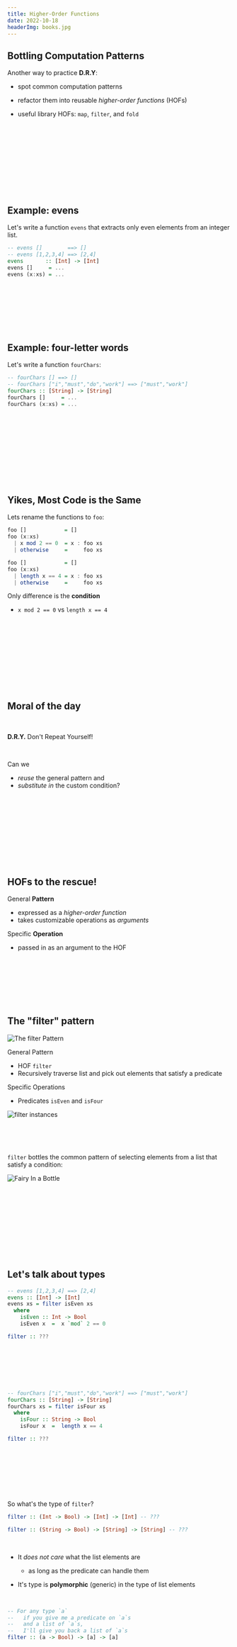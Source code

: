 ```yaml
---
title: Higher-Order Functions
date: 2022-10-18
headerImg: books.jpg
---
```


## Bottling Computation Patterns

Another way to practice **D.R.Y**:

  * spot common computation patterns

  * refactor them into reusable *higher-order functions* (HOFs)

  * useful library HOFs: `map`, `filter`, and `fold`

<br>
<br>
<br>
<br>
<br>
<br>
<br>
<br>
<br>


## Example: evens

Let's write a function `evens` that extracts only even elements from an integer list.

```haskell
-- evens []        ==> []
-- evens [1,2,3,4] ==> [2,4]
evens       :: [Int] -> [Int]
evens []     = ...
evens (x:xs) = ...
```

<br>
<br>
<br>
<br>
<br>
<br>

## Example: four-letter words

Let's write a function `fourChars`:

```haskell
-- fourChars [] ==> []
-- fourChars ["i","must","do","work"] ==> ["must","work"]
fourChars :: [String] -> [String]
fourChars []     = ...
fourChars (x:xs) = ...
```

<br>
<br>
<br>
<br>
<br>
<br>
<br>
<br>
<br>

## Yikes, Most Code is the Same

Lets rename the functions to `foo`:

```haskell
foo []            = []
foo (x:xs)
  | x mod 2 == 0  = x : foo xs
  | otherwise     =     foo xs

foo []            = []
foo (x:xs)
  | length x == 4 = x : foo xs
  | otherwise     =     foo xs
```

Only difference is the **condition**

- `x mod 2 == 0` vs `length x == 4`

<br>
<br>
<br>
<br>
<br>
<br>
<br>
<br>
<br>

## Moral of the day

<br>

**D.R.Y.** Don't Repeat Yourself!

<br>

Can we

  * *reuse* the general pattern and
  * *substitute in* the custom condition?

<br>
<br>
<br>
<br>
<br>
<br>
<br>
<br>
<br>

## HOFs to the rescue!

General **Pattern**

  - expressed as a *higher-order function*
  - takes customizable operations as *arguments*

Specific **Operation**

  - passed in as an argument to the HOF


<br>
<br>
<br>
<br>
<br>
<br>

## The "filter" pattern

![The `filter` Pattern](/static/img/filter-pattern.png)

General Pattern

- HOF `filter`
- Recursively traverse list and pick out elements that satisfy a predicate

Specific Operations

- Predicates `isEven` and `isFour`

![`filter` instances](/static/img/filter-pattern-instance.png)

<br>
<br>
<br>

`filter` bottles the common pattern of selecting elements from a list that satisfy a condition:

![Fairy In a Bottle](/static/img/fairy.png)


<br>
<br>
<br>
<br>
<br>
<br>
<br>
<br>
<br>

## Let's talk about types

```haskell
-- evens [1,2,3,4] ==> [2,4]
evens :: [Int] -> [Int]
evens xs = filter isEven xs
  where
    isEven :: Int -> Bool
    isEven x  =  x `mod` 2 == 0
```

```haskell
filter :: ???
```

<br>
<br>
<br>
<br>
<br>

```haskell
-- fourChars ["i","must","do","work"] ==> ["must","work"]
fourChars :: [String] -> [String]
fourChars xs = filter isFour xs
  where
    isFour :: String -> Bool
    isFour x  =  length x == 4
```

```haskell
filter :: ???
```

<br>
<br>
<br>
<br>
<br>
<br>

So what's the type of `filter`?

```haskell
filter :: (Int -> Bool) -> [Int] -> [Int] -- ???

filter :: (String -> Bool) -> [String] -> [String] -- ???
```

<br>

* It *does not care* what the list elements are

    * as long as the predicate can handle them

* It's type is **polymorphic** (generic) in the type of list elements

<br>

```haskell
-- For any type `a`
--   if you give me a predicate on `a`s
--   and a list of `a`s,
--   I'll give you back a list of `a`s
filter :: (a -> Bool) -> [a] -> [a]
```

<br>
<br>
<br>
<br>
<br>
<br>
<br>
<br>
<br>
<br>
<br>
<br>


## Example: all caps

Lets write a function `shout`:

```haskell
-- shout []                    ==> []
-- shout ['h','e','l','l','o'] ==> ['H','E','L','L','O']
```

```haskell
shout :: [Char] -> [Char]
shout []     = ...
shout (x:xs) = ...
```

<br>
<br>
<br>
<br>
<br>
<br>

## Example: squares

Lets write a function `squares`:

```haskell
-- squares []        ==> []
-- squares [1,2,3,4] ==> [1,4,9,16]
```

```haskell
squares :: [Int] -> [Int]
squares []     = ...
squares (x:xs) = ...
```

<br>
<br>
<br>
<br>
<br>
<br>
<br>
<br>
<br>

## Yikes, Most Code is the Same

Lets rename the functions to `foo`:

```haskell
-- shout
foo []     = []
foo (x:xs) = toUpper x : foo xs

-- squares
foo []     = []
foo (x:xs) = (x * x)   : foo xs
```

<br>
<br>

Lets **refactor** into the **common pattern**

```haskell
pattern = ...
```

<br>
<br>
<br>
<br>
<br>
<br>

## The "map" pattern

![The `map` Pattern](/static/img/map-pattern.png)

General Pattern

- HOF `map`
- Apply a transformation `f` to each element of a list

Specific Operations

- Transformations `toUpper` and `\x -> x * x`

<br>
<br>
<br>

`map` bottles the common pattern of iteratively applying a transformation to each element of a list:

![Fairy In a Bottle](/static/img/fairy.png)


<br>
<br>
<br>
<br>
<br>
<br>
<br>
<br>
<br>
<br>
<br>
<br>


## EXERCISE: refactor with map

With `map` defined as:

```haskell
map f []     = []
map f (x:xs) = f x : map f xs
```

refactor `shout` and `squares` to use `map`:

```haskell
shout   xs = map ...

squares xs = map ...
```

<br>
<br>
<br>
<br>
<br>
<br>
<br>
<br>
<br>
<br>
<br>
<br>


## The Case of the Missing Parameter

The following definitions of `shout` are equivalent:

```haskell
shout :: [Char] -> [Char]
shout xs = map (\x -> toUpper x) xs
```

and

```haskell
shout :: [Char] -> [Char]
shout = map toUpper
```

Where did `xs` and `x` go???

<br>
<br>
<br>
<br>
<br>
<br>
<br>
<br>
<br>
<br>
<br>

## The Case of the Missing Parameter

Recall lambda calculus:

The expressions `F` and `\x -> F x` are in some sense "equivalent"

  - as long as `x not in FV(F)`

because they behave the same way when applied to any argument `E`:

```haskell
(\x -> F x) E
=b> F E
```

Transforming `\x -> F x` into `F` is called **eta contraction**

  - and the reverse is called **eta expansion**

<br>
<br>

In Haskell we have:

```haskell
shout xs = map (\x -> toUpper x) xs
```

is syntactic sugar for:

```haskell
shout
  =d>
\xs -> map (\x -> toUpper x) xs
  =e> -- eta-contract outer lambda
map (\x -> toUpper x)
  =e> -- eta-contract inner lambda
map toUpper
```

<br>
<br>
<br>
<br>

More generally, whenever you want to define a function:

```haskell
f x y z = E x y z
```

you can save some typing, and *omit* the parameters:

  - as long as `x`, `y`, and `z` are not free in `E`

```haskell
f = E
```


<br>
<br>
<br>
<br>
<br>
<br>
<br>
<br>
<br>

## QUIZ

What is the type of `map`?

```haskell
map f []     = []
map f (x:xs) = f x : map f xs
```

**(A)** `(Char -> Char) -> [Char] -> [Char]`

**(B)** `(Int -> Int) -> [Int] -> [Int]`

**(C)** `(a -> a) -> [a] -> [a]`

**(D)** `(a -> b) -> [a] -> [b]`

**(E)** `(a -> b) -> [c] -> [d]`


<br>
<br>
<br>
<br>
<br>
<br>
<br>
<br>
<br>

## The type of "map"

```haskell
-- For any types `a` and `b`
--   if you give me a transformation from `a` to `b`
--   and a list of `a`s,
--   I'll give you back a list of `b`s
map :: (a -> b) -> [a] -> [b]
```

<br>

**Type says it all!**

Can you think of a function that:

* has this type
* builds the output list *not* by applying the transformation to the input list?


<br>
<br>
<br>
<br>
<br>
<br>
<br>
<br>
<br>

## Example: summing a list

```haskell
-- sum []      ==> 0
-- sum [1,2,3] ==> 6
sum :: [Int] -> Int
sum []     = ...
sum (x:xs) = ...
```

<br>
<br>
<br>
<br>
<br>

## Example: string concatenation

```haskell
-- cat [] ==> ""
-- cat ["carne","asada","torta"] ==> "carneasadatorta"
cat :: [String] -> String
cat []     = ...
cat (x:xs) = ...
```

<br>
<br>
<br>
<br>
<br>
<br>


## Can you spot the pattern?

```haskell
-- sum
foo []     = 0
foo (x:xs) = x + foo xs

-- cat
foo []     = ""
foo (x:xs) = x ++ foo xs
```

<br>

```haskell
pattern = ...
```

<br>
<br>
<br>
<br>
<br>
<br>
<br>
<br>
<br>

## The "fold-right" pattern

```haskell
foldr op base []     = base
foldr op base (x:xs) = op x (foldr op base xs)
```

General Pattern

- Recurse on tail
- Combine result with the head using some binary operation

`foldr` bottles the common pattern of combining/reducing a list into a single value:

![Fairy In a Bottle](/static/img/fairy.png)


<br>
<br>
<br>
<br>
<br>
<br>
<br>
<br>
<br>
<br>
<br>
<br>


## EXERCISE: refactor with fold

With `foldr` defined as:

```haskell
foldr op base []     = base
foldr op base (x:xs) = op x (foldr op base xs)
```

refactor `sum` and `cat` to use `foldr`:

```haskell
sum xs = foldr op base xs
  where
    base     = ...
    op x acc = ...

cat xs = foldr op base xs
  where
    base     = ...
    op x acc = ...
```

Now use eta-contraction to make your code more concise!

<br>
<br>
<br>
<br>
<br>
<br>
<br>
<br>
<br>

## Solution

```haskell
sum xs = foldr op base xs
  where
    base     = 0
    op x acc = x + acc

cat xs = foldr op base xs
  where
    base     = ""
    op x acc = x ++ acc
```

or, more concisely:

```haskell
sum = foldr (+) 0

cat = foldr (++) ""
```

<br>
<br>
<br>
<br>
<br>
<br>
<br>
<br>
<br>
<br>
<br>


## Executing "foldr"

To develop some intuition about `foldr` lets "run" it by hand.

```haskell
foldr op base []     = base
foldr op base (x:xs) = op x (foldr op base xs)

foldr op b (a1:a2:a3:[])
==>
  a1 `op` (foldr op b (a2:a3:[]))
==>
  a1 `op` (a2 `op` (foldr op b (a3:[])))
==>
  a1 `op` (a2 `op` (a3 `op` (foldr op b [])))
==>
  a1 `op` (a2 `op` (a3 `op` b))
```

Look how it *mirrors* the structure of lists!

- `(:)` is replaced by `op`
- `[]` is replaced by `base`

For example:

```haskell
foldr (+) 0 [1, 2, 3, 4]
  ==> 1 + (foldr (+) 0 [2, 3, 4])
  ==> 1 + (2 + (foldr (+) 0 [3, 4]))
  ==> 1 + (2 + (3 + (foldr (+) 0 [4])))
  ==> 1 + (2 + (3 + (4 + (foldr (+) 0 []))))
  ==> 1 + (2 + (3 + (4 + 0)))
```

Accumulate the values from the **right**!

<br>
<br>
<br>
<br>
<br>
<br>
<br>
<br>
<br>

## QUIZ

What is the most general type of `foldr`?

```haskell
foldr op base []     = base
foldr op base (x:xs) = op x (foldr op base xs)
```


**(A)** `(a -> a -> a) -> a -> [a] -> a`

**(B)** `(a -> a -> b) -> a -> [a] -> b`

**(C)** `(a -> b -> a) -> b -> [a] -> b`

**(D)** `(a -> b -> b) -> b -> [a] -> b`

**(E)** `(b -> a -> b) -> b -> [a] -> b`

<br>

(I) final

    *Answer:* D


<br>
<br>
<br>
<br>
<br>
<br>
<br>
<br>
<br>
<br>
<br>

## QUIZ

Recall the function to compute the `len` of a list

```haskell
len :: [a] -> Int
len []     = 0
len (x:xs) = 1 + len xs
```

Which of these is a valid implementation of `len`

**A.** `len = foldr (\n -> n + 1) 0`

**B.** `len = foldr (\n m -> n + m) 0`

**C.** `len = foldr (\_ n -> n + 1) 0`

**D.** `len = foldr (\x xs -> 1 + len xs) 0`

**E.** None of the above

**HINT**: remember that `foldr :: (a -> b -> b) -> b -> [a] -> b`!

<br>
<br>
<br>
<br>
<br>
<br>
<br>
<br>
<br>


Is `foldr` **tail recursive**?

(I) final

    *Answer:* No! It calls the binary operations on the results of the recursive call

<br>
<br>
<br>
<br>
<br>
<br>
<br>
<br>
<br>

## What about tail-recursive versions?

Let's write tail-recursive `sum`!

```haskell
sumTR :: [Int] -> Int
sumTR = ...
```
<br>
<br>
<br>
<br>
<br>
<br>
<br>
<br>
<br>

Lets run `sumTR` to see how it works

```haskell
sumTR [1,2,3]
  ==> helper 0 [1,2,3]
  ==> helper 1   [2,3]    -- 0 + 1 ==> 1
  ==> helper 3     [3]    -- 1 + 2 ==> 3
  ==> helper 6      []    -- 3 + 3 ==> 6
  ==> 6
```

**Note:** `helper` directly returns the result of recursive call!

<br>
<br>
<br>
<br>
<br>
<br>
<br>
<br>
<br>

Let's write tail-recursive `cat`!

```haskell
catTR :: [String] -> String
catTR = ...
```

<br>
<br>
<br>
<br>
<br>
<br>
<br>
<br>
<br>

Lets run `catTR` to see how it works

```haskell
catTR                 ["carne", "asada", "torta"]

  ==> helper ""       ["carne", "asada", "torta"]

  ==> helper "carne"           ["asada", "torta"]

  ==> helper "carneasada"               ["torta"]

  ==> helper "carneasadatorta"                 []

  ==> "carneasadatorta"
```

**Note:** `helper` directly returns the result of recursive call!

<br>
<br>
<br>
<br>
<br>
<br>
<br>
<br>
<br>

## Can you spot the pattern?

```haskell
-- sumTR
foo xs                = helper 0 xs
  where
    helper acc []     = acc
    helper acc (x:xs) = helper (acc + x) xs


-- catTR
foo xs                = helper "" xs
  where
    helper acc []     = acc
    helper acc (x:xs) = helper (acc ++ x) xs
```

<br>

```haskell
process = ...
```

<br>
<br>
<br>
<br>
<br>
<br>
<br>
<br>
<br>

## The "fold-left" pattern

![The `foldl` Pattern](/static/img/foldl-pattern.png)

General Pattern

- Use a helper function with an extra accumulator argument
- To compute new accumulator, combine current accumulator with the head using some binary operation

<br>
<br>
<br>
<br>

Also, since `foldl` already has the `b` argument, which can serve as accumulator,
the `helper` is redundant!
Can be rewritten as:

```haskell
foldl op base []     = base
foldl op base (x:xs) = foldl op (base `op` x) xs
```

<br>
<br>

Let's refactor `sumTR` and `catTR`:

```haskell
sumTR = foldl ...  ...

catTR = foldl ...  ...
```

Factor the tail-recursion out!


<br>
<br>
<br>
<br>
<br>
<br>
<br>
<br>


## The "fold-left" pattern

```haskell
foldl op b                                  [x1, x2, x3, x4]
  ==> foldl op (b `op` x1)                      [x2, x3, x4]
  ==> foldl op ((b `op` x1) `op` x2)                [x3, x4]
  ==> foldl op (((b `op` x1) `op` x2) `op` x3)          [x4]
  ==> foldl op ((((b `op` x1) `op` x2) `op` x3) `op` x4)  []
  ==> (((b `op` x1) `op` x2) `op` x3) `op` x4
```

Accumulate the values from the **left**

For example:

```haskell
foldl (+) 0                   [1, 2, 3, 4]
  ==> foldl (+) (0 + 1)             [2, 3, 4]
  ==> foldl (+) ((0 + 1) + 2)          [3, 4]
  ==> foldl (+) (((0 + 1) + 2) + 3)       [4]
  ==> foldl (+) ((((0 + 1) + 2) + 3) + 4)  []
  ==> ((((0 + 1) + 2) + 3) + 4)
```

<br>
<br>
<br>
<br>
<br>
<br>
<br>
<br>
<br>

## Left vs. Right

```haskell
foldl op b [x1, x2, x3]  ==> ((b `op` x1) `op` x2) `op` x3  -- Left

foldr op b [x1, x2, x3]  ==> x1 `op` (x2 `op` (x3 `op` b))  -- Right
```

For example:

```haskell
foldl (+) 0 [1, 2, 3]  ==> ((0 + 1) + 2) + 3  -- Left

foldr (+) 0 [1, 2, 3]  ==> 1 + (2 + (3 + 0))  -- Right
```

Different types!

```haskell
foldl :: (b -> a -> b) -> b -> [a] -> b  -- Left

foldr :: (a -> b -> b) -> b -> [a] -> b  -- Right
```

<br>
<br>
<br>
<br>
<br>
<br>
<br>
<br>
<br>


## EXERCISE: list reversal two ways

Write a function that reverses a list first using `foldr` and then using `foldl`.

```haskell
reverser :: [a] -> [a]
reverser = foldr op base
  where
    base     = ...
    op x res = ...
```

and

```haskell
reversel :: [a] -> [a]
reversel = foldl op base
  where
    base     = ...
    op acc x = ...
```

Which one is more efficient?

Recall:

```haskell
-- Types:
foldl :: (b -> a -> b) -> b -> [a] -> b
foldr :: (a -> b -> b) -> b -> [a] -> b

-- Computation patterns:
foldl op b [x1, x2, x3]  ==> ((b `op` x1) `op` x2) `op` x3
foldr op b [x1, x2, x3]  ==> x1 `op` (x2 `op` (x3 `op` b))
```

<br>
<br>
<br>
<br>
<br>
<br>
<br>
<br>
<br>

### Useful HOF: flip

```haskell
-- you can write
foldl (\xs x -> x : xs) [] [1,2,3]

-- more concisely like so:
foldl (flip (:))        [] [1,2,3]
```

What is the type of `flip`?

<br>

(I) lecture

    ```haskell
    flip :: ???
    ```

(I) final

    ```haskell
    flip :: (a -> b -> c) -> b -> a -> c
    ```

<br>
<br>
<br>
<br>
<br>
<br>
<br>
<br>

### Useful HOF: compose

```haskell
-- you can write
map (\x -> f (g x)) ys

-- more concisely like so:
map (f . g) ys
```

What is the type of `(.)`?

<br>

(I) lecture

    ```haskell
    (.) :: ???
    ```

(I) final

    ```haskell
    (.) :: (b -> c) -> (a -> b) -> a -> c
    ```

<br>
<br>
<br>
<br>
<br>
<br>
<br>
<br>
<br>


## Higher Order Functions

Iteration patterns over collections:

- **Filter** values in a collection given a *predicate*
- **Map** (iterate) a given *transformation* over a collection
- **Fold** (reduce) a collection into a value, given a *binary operation* to combine results

<br>

HOFs can be put into libraries to enable modularity

- Data structure **library** implements `map`, `filter`, `fold` for its collections

    - generic efficient implementation

    - generic optimizations: `map f (map g xs) --> map (f.g) xs`


- Data structure **clients** use HOFs with specific operations

    - no need to know the implementation of the collection

Enabled the "big data" revolution e.g. _MapReduce_, _Spark_

<br>
<br>
<br>
<br>
<br>
<br>
<br>
<br>
<br>
<br>
<br>

That's all folks!
